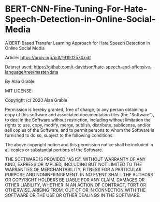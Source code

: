 # BERT-CNN-Fine-Tuning-For-Hate-Speech-Detection-in-Online-Social-Media
A BERT-Based Transfer Learning Approach for Hate Speech Detection in Online Social Media

Article: https://arxiv.org/pdf/1910.12574.pdf

Dataset used: https://github.com/t-davidson/hate-speech-and-offensive-language/tree/master/data

 By Alaa Grable
   
   MIT LICENSE:
   
   Copyright (c) 2020 Alaa Grable

Permission is hereby granted, free of charge, to any person obtaining a copy
of this software and associated documentation files (the "Software"), to deal
in the Software without restriction, including without limitation the rights
to use, copy, modify, merge, publish, distribute, sublicense, and/or sell
copies of the Software, and to permit persons to whom the Software is
furnished to do so, subject to the following conditions:

The above copyright notice and this permission notice shall be included in all
copies or substantial portions of the Software.

THE SOFTWARE IS PROVIDED "AS IS", WITHOUT WARRANTY OF ANY KIND, EXPRESS OR
IMPLIED, INCLUDING BUT NOT LIMITED TO THE WARRANTIES OF MERCHANTABILITY,
FITNESS FOR A PARTICULAR PURPOSE AND NONINFRINGEMENT. IN NO EVENT SHALL THE
AUTHORS OR COPYRIGHT HOLDERS BE LIABLE FOR ANY CLAIM, DAMAGES OR OTHER
LIABILITY, WHETHER IN AN ACTION OF CONTRACT, TORT OR OTHERWISE, ARISING FROM,
OUT OF OR IN CONNECTION WITH THE SOFTWARE OR THE USE OR OTHER DEALINGS IN THE
SOFTWARE.
